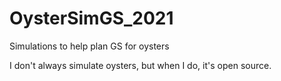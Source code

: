 # OysterSimGS_2021
Simulations to help plan GS for oysters

I don't always simulate oysters, but when I do, it's open source.
